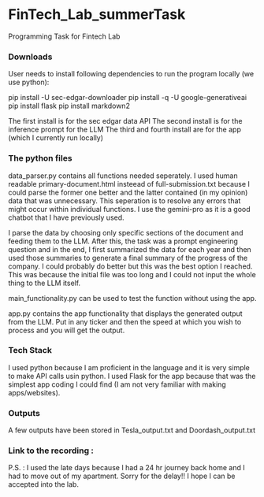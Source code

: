 # FinTech_Lab_summerTask
Programming Task for Fintech Lab

### Downloads
User needs to install following dependencies to run the program locally (we use python):

pip install -U sec-edgar-downloader
pip install -q -U google-generativeai
pip install flask
pip install markdown2

The first install is for the sec edgar data API
The second install is for the inference prompt for the LLM
The third and fourth install are for the app (which I currently run locally)

### The python files
data_parser.py contains all functions needed seperately. I used human readable primary-document.html insteead of full-submission.txt because I could parse the former one better and the latter contained (in my opinion) data that was unnecessary. This seperation is to resolve any errors that might occur within individual functions. I use the gemini-pro as it is a good chatbot that I have previously used.

I parse the data by choosing only specific sections of the document and feeding them to the LLM. After this, the task was a prompt engineering question and in the end, I first summarized the data for each year and then used those summaries to generate a final summary of the progress of the company. I could probably do better but this was the best option I reached. This was because the initial file was too long and I could not input the whole thing to the LLM itself.


main_functionality.py can be used to test the function without using the app.

app.py contains the app functionality that displays the generated output from the LLM. Put in any ticker and then the speed at which you wish to process and you will get the output.


### Tech Stack
I used python because I am proficient in the language and it is very simple to make API calls usin python. I used Flask for the app because that was the simplest app coding I could find (I am not very familiar with making apps/websites).

### Outputs
A few outputs have been stored in Tesla_output.txt and Doordash_output.txt

### Link to the recording : 

P.S. : I used the late days because I had a 24 hr journey back home and I had to move out of my apartment. Sorry for the delay!! I hope I can be accepted into the lab.

